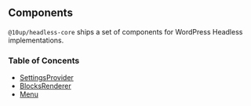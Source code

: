 ## Components

`@10up/headless-core` ships a set of components for WordPress Headless implementations.

### Table of Concents
 - [SettingsProvider](./SettingsProvider.md)
 - [BlocksRenderer](./BlocksRenderer.md)
 - [Menu](./Menu.md)